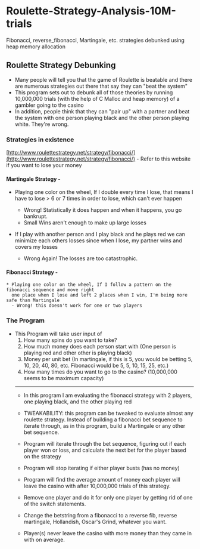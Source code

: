 # Roulette-Strategy-Analysis-10M-trials
Fibonacci, reverse_fibonacci, Martingale, etc. strategies debunked using heap memory allocation

## Roulette Strategy Debunking
* Many people will tell you that the game of Roulette is beatable and there are numerous strategies out there that say they can "beat the system"
* This program sets out to debunk all of those theories by running 10,000,000 trials (with the help of C Malloc and heap memory) of a gambler going to the casino
* In addition, people think that they can "pair up" with a partner and beat the system with one person playing black and the other person playing white. They're wrong.

### Strategies in existence
  [http://www.roulettestrategy.net/strategy/fibonacci/](http://www.roulettestrategy.net/strategy/fibonacci/) - 
  Refer to this website if you want to lose your money
  
#### Martingale Strategy - 
   * Playing one color on the wheel, If I double every time I lose, that means I have to lose > 6 or 7 times in order to lose,
   which can't ever happen
      - Wrong! Statistically it does happen and when it happens, you go bankrupt. 
      - Small Wins aren't enough to make up large losses
    
   * If I play with another person and I play black and he plays red we can minimize each others losses since when I lose,
      my partner wins and covers my losses
      - Wrong Again! The losses are too catastrophic.
  
  #### Fibonacci Strategy - 
    * Playing one color on the wheel, If I follow a pattern on the fibonacci sequence and move right
      one place when I lose and left 2 places when I win, I'm being more safe than Martingale
      - Wrong! this doesn't work for one or two players
      
 ### The Program
  * This Program will take user input of 
    1. How many spins do you want to take?
    2. How much money does each person start with (One person is playing red and other other is playing black)
    3. Money per unit bet (In martingale, if this is 5, you would be betting 5, 10, 20, 40, 80, etc. Fibonacci would be 5, 5, 10, 15, 25, etc.)
    4. How many times do you want to go to the casino? (10,000,000 seems to be maximum capacity)
    __________________________________________________________________________________________________________________________________
    * In this program I am evaluating the fibonacci strategy with 2 players, one playing black, and the other playing red
    * TWEAKABILITY: this program can be tweaked to evaluate almost any roulette strategy. Instead of building a fibonacci bet sequence to iterate through, as in this program, build a Martingale or any other bet sequence.
    * Program will iterate through the bet sequence, figuring out if each player won or loss, and calculate the next bet for the player based on the strategy
    * Program will stop iterating if either player busts (has no money)
    * Program will find the average amount of money each player will leave the casino with after 10,000,000 trials of this strategy. 
    * Remove one player and do it for only one player by getting rid of one of the switch statements.
    * Change the betstring from a fibonacci to a reverse fib, reverse martingale, Hollandish, Oscar's Grind, whatever you want.
    
    * Player(s) never leave the casino with more money than they came in with on average.
     
